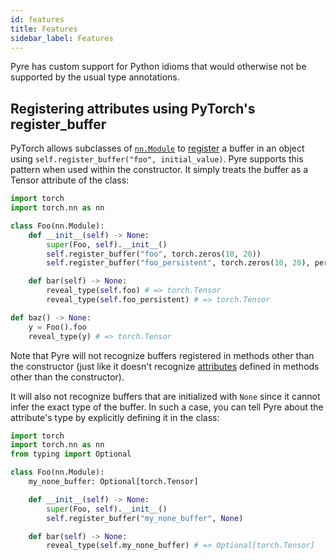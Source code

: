```yaml
---
id: features
title: Features
sidebar_label: Features
---
```


Pyre has custom support for Python idioms that would otherwise not be supported by the usual type annotations.

## Registering attributes using PyTorch's register_buffer

PyTorch allows subclasses of [`nn.Module`](https://pytorch.org/docs/stable/generated/torch.nn.Module.html?highlight=nn%20module#torch.nn.Module) to [register](https://pytorch.org/docs/stable/generated/torch.nn.Module.html?highlight=register_buffer#torch.nn.Module.register_buffer) a buffer in an object using `self.register_buffer("foo", initial_value)`. Pyre supports this pattern when used within the constructor. It simply treats the buffer as a Tensor attribute of the class:

```python
import torch
import torch.nn as nn

class Foo(nn.Module):
    def __init__(self) -> None:
        super(Foo, self).__init__()
        self.register_buffer("foo", torch.zeros(10, 20))
        self.register_buffer("foo_persistent", torch.zeros(10, 20), persistent=False)

    def bar(self) -> None:
        reveal_type(self.foo) # => torch.Tensor
        reveal_type(self.foo_persistent) # => torch.Tensor

def baz() -> None:
    y = Foo().foo
    reveal_type(y) # => torch.Tensor
```

Note that Pyre will not recognize buffers registered in methods other than the constructor (just like it doesn't recognize [attributes](errors.md#16-missing-attributes) defined in methods other than the constructor).

It will also not recognize buffers that are initialized with `None` since it cannot infer the exact type of the buffer. In such a case, you can tell Pyre about the attribute's type by explicitly defining it in the class:

```python
import torch
import torch.nn as nn
from typing import Optional

class Foo(nn.Module):
    my_none_buffer: Optional[torch.Tensor]

    def __init__(self) -> None:
        super(Foo, self).__init__()
        self.register_buffer("my_none_buffer", None)

    def bar(self) -> None:
        reveal_type(self.my_none_buffer) # => Optional[torch.Tensor]
```
